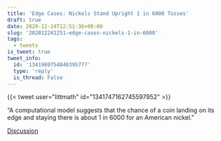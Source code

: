 ```yaml
---
title: 'Edge Cases: Nickels Stand Upright 1 in 6000 Tosses'
draft: true
date: 2020-12-24T12:51:36+00:00
slug: '202012241251-edge-cases-nickels-1-in-6000'
tags:
  - tweets
is_tweet: true
tweet_info:
  id: '1341969754840395777'
  type: 'reply'
  is_thread: False
---
```




{{< tweet user="littmath" id="1341747162745597952" >}}

“A computational model suggests that the chance of a coin landing on its edge and staying there is about 1 in 6000 for an American nickel.”

[Discussion](https://x.com/sytelus/status/1341969754840395777)
